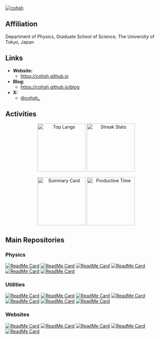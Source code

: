 <p align="left">
    <a href="https://github.com/cohsh/cohsh/">
        <img src="https://komarev.com/ghpvc/?username=cohsh&color=000B00" alt="cohsh" />
    </a>
</p>

## Affiliation
Department of Physics, Graduate School of Science,
The University of Tokyo, Japan

## Links
- **Website:**
    - <a href="https://cohsh.github.io">https://cohsh.github.io</a>
- **Blog:**
    - <a href="https://cohsh.github.io/blog">https://cohsh.github.io/blog</a>
- **X:** 
    - <a href="https://twitter.com/cohsh_">@cohsh_</a>

## Activities

<p align="center"> 
    <img alt="Top Langs" height="150px" src="https://github-readme-stats.vercel.app/api/top-langs/?username=cohsh&show_icons=true&layout=compact&theme=graywhite&hide=tex" />
    <img alt="Streak Stats" height="150px" src="https://github-readme-streak-stats.herokuapp.com/?user=cohsh&theme=graywhite">
</p>

<p align="center">
    <img alt="Summary Card" height="150px" src="https://github-profile-summary-cards.vercel.app/api/cards/profile-details?username=cohsh&theme=graywhite" />
    <img alt="Productive Time" height="150px" src="https://github-profile-summary-cards.vercel.app/api/cards/productive-time?username=cohsh&theme=graywhite&utcOffset=+9" />
</p>

## Main Repositories

### Physics

[![ReadMe Card](https://github-readme-stats.vercel.app/api/pin/?username=cohsh&repo=elphem)](https://github.com/cohsh/elphem)
[![ReadMe Card](https://github-readme-stats.vercel.app/api/pin/?username=cohsh&repo=feynman-diagram-generator)](https://github.com/cohsh/feynman-diagram-generator)
[![ReadMe Card](https://github-readme-stats.vercel.app/api/pin/?username=cohsh&repo=unit-converter)](https://github.com/cohsh/unit-converter)
[![ReadMe Card](https://github-readme-stats.vercel.app/api/pin/?username=cohsh&repo=qeinput)](https://github.com/cohsh/qeinput)
[![ReadMe Card](https://github-readme-stats.vercel.app/api/pin/?username=cohsh&repo=au-cheat-sheet)](https://github.com/cohsh/au-cheat-sheet)
[![ReadMe Card](https://github-readme-stats.vercel.app/api/pin/?username=cohsh&repo=q-e-workspace)](https://github.com/cohsh/q-e-workspace)

### Utilities

[![ReadMe Card](https://github-readme-stats.vercel.app/api/pin/?username=cohsh&repo=lualatex-template)](https://github.com/cohsh/lualatex-template)
[![ReadMe Card](https://github-readme-stats.vercel.app/api/pin/?username=cohsh&repo=bib-shelf)](https://github.com/cohsh/bib-shelf)
[![ReadMe Card](https://github-readme-stats.vercel.app/api/pin/?username=cohsh&repo=.dotfiles)](https://github.com/cohsh/.dotfiles)
[![ReadMe Card](https://github-readme-stats.vercel.app/api/pin/?username=cohsh&repo=survey-tool)](https://github.com/cohsh/survey-tool)
[![ReadMe Card](https://github-readme-stats.vercel.app/api/pin/?username=cohsh&repo=progress)](https://github.com/cohsh/progress)
[![ReadMe Card](https://github-readme-stats.vercel.app/api/pin/?username=cohsh&repo=calculator)](https://github.com/cohsh/calculator)
[![ReadMe Card](https://github-readme-stats.vercel.app/api/pin/?username=cohsh&repo=online-memo-tool)](https://github.com/cohsh/online-memo-tool)

### Websites
[![ReadMe Card](https://github-readme-stats.vercel.app/api/pin/?username=cohsh&repo=cohsh.github.io)](https://github.com/cohsh/cohsh.github.io)
[![ReadMe Card](https://github-readme-stats.vercel.app/api/pin/?username=cohsh&repo=formulae-base)](https://github.com/cohsh/formulae-base)
[![ReadMe Card](https://github-readme-stats.vercel.app/api/pin/?username=cohsh&repo=palettes)](https://github.com/cohsh/palettes)
[![ReadMe Card](https://github-readme-stats.vercel.app/api/pin/?username=cohsh&repo=marp-webslide-template)](https://github.com/cohsh/marp-webslide-template)
[![ReadMe Card](https://github-readme-stats.vercel.app/api/pin/?username=cohsh&repo=blog)](https://github.com/cohsh/blog)
